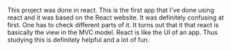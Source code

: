 This project was done in react. This is the first app that I've done using react and it was based on the React website. It was definitely confusing at first. One has to check different parts of it. It turns out that it that react is basically the view in the MVC model. React is like the UI of an app. Thus studying this is definitely helpful and a lot of fun. 
